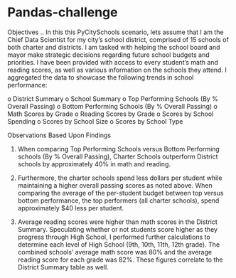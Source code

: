 # Pandas-challenge

Objectives
..
In this this PyCitySchools scenario, lets assume that I am the Chief Data Scientist for my city’s school district, comprised of 15 schools of both charter and districts. I am tasked with helping the school board and mayor make strategic decisions regarding future school budgets and priorities.  I have been provided with access to every student’s math and reading scores, as well as various information on the schools they attend. I aggregated the data to showcase the following trends in school performance:

o	District Summary
o	School Summary
o	Top Performing Schools (By % Overall Passing)
o	Bottom Performing Schools (By % Overall Passing)
o	Math Scores by Grade
o	Reading Scores by Grade
o	Scores by School Spending
o	Scores by School Size
o	Scores by School Type

Observations Based Upon Findings

1.	When comparing Top Performing Schools versus Bottom Performing schools (By % Overall Passing), Charter Schools outperform District schools by approximately 40% in math and reading. 

2.	Furthermore, the charter schools spend less dollars per student while maintaining a higher overall passing scores as noted above.  When comparing the average of the  per-student budget between top versus bottom performance, the top performers (all charter schools), spend approximately $40 less per student. 

3.	Average reading scores were higher than math scores in the District Summary.  Speculating whether or not students score higher as they progress through High School, I performed further calculations to determine each level of High School (9th, 10th, 11th, 12th grade). The combined schools’ average math score was 80% and the average reading score for each grade was 82%.  These figures correlate to the District Summary table as well. 
